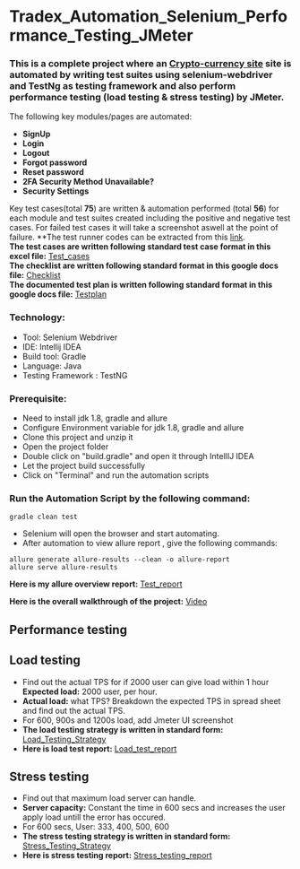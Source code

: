 # Tradex_Automation_Selenium_Performance_Testing_JMeter
### This is a complete project where an [Crypto-currency site](https://exchange-tradex.nftarttoken.xyz/) site is automated by writing test suites using selenium-webdriver and TestNg as testing framework and also perform performance testing (load testing & stress testing) by JMeter.
The following key modules/pages are automated:
- **SignUp** 
- **Login**
- **Logout**
- **Forgot password**
- **Reset password**
- **2FA Security Method Unavailable?**
- **Security Settings**

Key test cases(total **75**) are written & automation performed (total **56**) for each module and test suites created including the positive and negative test cases.
For failed test cases it will take a screenshot aswell at the point of failure.
**The test runner codes can be extracted from this [link](https://github.com/tanvirmitul/Tradex_Automation_Selenium_Performance_Testing_JMeter/tree/main/src/test/java/testrunner).</br>
**The test cases are written following standard test case format in this excel file:**
[Test_cases](https://docs.google.com/spreadsheets/d/1mXh8u5QwzKij1wrGjaf6hGOwgcsra5Zl6mkPvbuaRsY/edit?usp=sharing) </br>
**The checklist are written following standard format in this google docs file:**
[Checklist](https://drive.google.com/file/d/1EfPJvi9S8yPvjQOLY1LoOV2oVSeFKVEZ/view?usp=sharing) </br>
**The documented test plan is written following standard format in this google docs file:**
[Testplan](https://drive.google.com/file/d/15NUeBli3kFdyMXcrnEwzHOivbiq53Y2r/view?usp=sharing) </br>

### Technology: </br>
- Tool: Selenium Webdriver
- IDE: Intellij IDEA
- Build tool: Gradle
- Language: Java
- Testing Framework : TestNG

### Prerequisite: </br>
- Need to install jdk 1.8, gradle and allure
- Configure Environment variable for jdk 1.8, gradle and allure
- Clone this project and unzip it
- Open the project folder
- Double click on "build.gradle" and open it through IntellIJ IDEA
- Let the project build successfully
- Click on "Terminal" and run the automation scripts

### Run the Automation Script by the following command:
 ```
 gradle clean test 
 ```
- Selenium will open the browser and start automating.
- After automation to view allure report , give the following commands:
 ```
allure generate allure-results --clean -o allure-report
allure serve allure-results
 ```

**Here is my allure overview report:** [Test_report](https://drive.google.com/file/d/1OSDWwJMzDtZUMTebgL_trGctwWzHoy8h/view?usp=sharing) </br>

**Here is the overall walkthrough of the project:** [Video](https://drive.google.com/file/d/1l_4NF-x4bpDsFrXfGaIwO12qdkuEpN2S/view?usp=sharing)</br>

## Performance testing
## **Load testing**

- Find out the actual TPS for if 2000 user can give load within 1 hour **Expected load:** 2000 user, per hour.
- **Actual load:** what TPS? Breakdown the expected TPS in spread sheet and find out the actual TPS.
- For 600, 900s and 1200s load, add Jmeter UI screenshot </br>
- **The load testing strategy is written in standard form:**
[Load_Testing_Strategy](https://docs.google.com/spreadsheets/d/16JDx9z-FgROeiPNQ_qn99HGg8P8EmGqq4eknOJQk0Rw/edit?usp=share_link) </br>
- **Here is load test report:** [Load_test_report](https://docs.google.com/document/d/15kMCTkWHIP83fkNdq_rv3Pj6ySvJ6LJzDnXEh7dprIc/edit?usp=sharing) </br>

## **Stress testing**

- Find out that maximum load server can handle.
- **Server capacity:** Constant the time in 600 secs and increases the user apply load untill the error has occured.
- For 600 secs, User: 333, 400, 500, 600 </br>
- **The stress testing strategy is written in standard form:**
[Stress_Testing_Strategy](https://docs.google.com/spreadsheets/d/1Cixk2IkSrknw2MrhxBpv211NjK1r7uj9kGT8kx21XUs/edit?usp=sharing) </br>
- **Here is stress testing report:** [Stress_testing_report](https://drive.google.com/file/d/11Qpm7Ont9FkwSn4iE4TmuZdK_ygOB5Y2/view?usp=sharing) </br>
